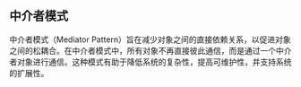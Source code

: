 ## 中介者模式
中介者模式（Mediator Pattern）旨在减少对象之间的直接依赖关系，以促进对象之间的松耦合。在中介者模式中，所有对象不再直接彼此通信，而是通过一个中介者对象进行通信。这种模式有助于降低系统的复杂性，提高可维护性，并支持系统的扩展性。